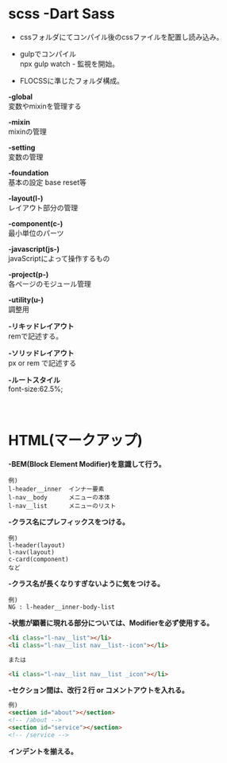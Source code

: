 
# scss -Dart Sass

* cssフォルダにてコンパイル後のcssファイルを配置し読み込み。

* gulpでコンパイル  
npx gulp watch - 監視を開始。

* FLOCSSに準じたフォルダ構成。

**-global**  
変数やmixinを管理する
 
 
**-mixin**  
mixinの管理

**-setting**  
変数の管理

**-foundation**  
基本の設定 base reset等 

**-layout(l-)**  
レイアウト部分の管理

**-component(c-)**  
最小単位のパーツ

**-javascript(js-)**  
javaScriptによって操作するもの

**-project(p-)**  
各ページのモジュール管理

**-utility(u-)**  
調整用

**-リキッドレイアウト**  
remで記述する。

**-ソリッドレイアウト**  
px or rem で記述する

**-ルートスタイル**  
font-size:62.5%;
<br>
<br>
<br>


# HTML(マークアップ)


**-BEM(Block Element Modifier)を意識して行う。**  
```
例)  
l-header__inner  インナー要素  
l-nav__body      メニューの本体  
l-nav__list      メニューのリスト  
```

**-クラス名にプレフィックスをつける。**  
```
例)  
l-header(layout)  
l-nav(layout)  
c-card(component)  
など  
```

**-クラス名が長くなりすぎないように気をつける。**
```
例)  
NG : l-header__inner-body-list  
```

**-状態が顕著に現れる部分については、Modifierを必ず使用する。**  
```html
<li class="l-nav__list"></li>  
<li class="l-nav__list nav__list--icon"></li>  

または

<li class="l-nav__list nav__list _icon"></li>  
```

**-セクション間は、改行２行 or コメントアウトを入れる。**  
```html
例)  
<section id="about"></section>
<!-- /about -->
<section id="service"></section>
<!-- /service -->
```

**インデントを揃える。**





